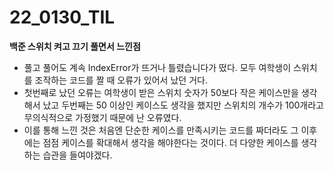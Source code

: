 # 22_0130_TIL

**백준 스위치 켜고 끄기 풀면서 느낀점**

- 풀고 풀어도 계속 IndexError가 뜨거나 틀렸습니다가 떴다. 모두 여학생이 스위치를 조작하는 코드를 짤 때 오류가 있어서 났던 거다.
- 첫번째로 났던 오류는 여학생이 받은 스위치 숫자가 50보다 작은 케이스만을 생각해서 났고 두번째는 50 이상인 케이스도 생각을 했지만 스위치의 개수가 100개라고 무의식적으로 가정했기 때문에 난 오류였다. 
- 이를 통해 느낀 것은 처음엔 단순한 케이스를 만족시키는 코드를 짜더라도 그 이후에는 점점 케이스를 확대해서 생각을 해야한다는 것이다. 더 다양한 케이스를 생각하는 습관을 들여야겠다.